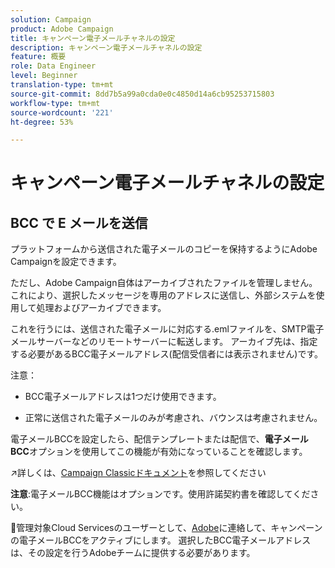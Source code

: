 ```yaml
---
solution: Campaign
product: Adobe Campaign
title: キャンペーン電子メールチャネルの設定
description: キャンペーン電子メールチャネルの設定
feature: 概要
role: Data Engineer
level: Beginner
translation-type: tm+mt
source-git-commit: 8dd7b5a99a0cda0e0c4850d14a6cb95253715803
workflow-type: tm+mt
source-wordcount: '221'
ht-degree: 53%

---
```


# キャンペーン電子メールチャネルの設定

## BCC で E メールを送信

プラットフォームから送信された電子メールのコピーを保持するようにAdobe Campaignを設定できます。

ただし、Adobe Campaign自体はアーカイブされたファイルを管理しません。 これにより、選択したメッセージを専用のアドレスに送信し、外部システムを使用して処理およびアーカイブできます。

これを行うには、送信された電子メールに対応する.emlファイルを、SMTP電子メールサーバーなどのリモートサーバーに転送します。 アーカイブ先は、指定する必要があるBCC電子メールアドレス(配信受信者には表示されません)です。

注意：

* BCC電子メールアドレスは1つだけ使用できます。

* 正常に送信された電子メールのみが考慮され、バウンスは考慮されません。

電子メールBCCを設定したら、配信テンプレートまたは配信で、**電子メールBCC**&#x200B;オプションを使用してこの機能が有効になっていることを確認します。

:arrow_upper_right:詳しくは、[Campaign Classicドキュメント](https://experienceleague.adobe.com/docs/campaign-classic/using/sending-messages/sending-emails/sending-an-email/email-parameters.html?lang=en#email-bcc)を参照してください

**注意**:電子メールBCC機能はオプションです。使用許諾契約書を確認してください。

:speech_balloon:管理対象Cloud Servicesのユーザーとして、[Adobe](../start/support.md#support)に連絡して、キャンペーンの電子メールBCCをアクティブにします。 選択したBCC電子メールアドレスは、その設定を行うAdobeチームに提供する必要があります。